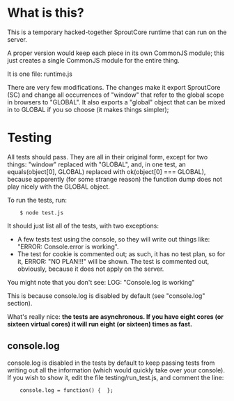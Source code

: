 What is this?
=============
This is a temporary hacked-together SproutCore runtime that can run on the server.

A proper version would keep each piece in its own CommonJS module; this just creates
a single CommonJS module for the entire thing.

It is one file: runtime.js

There are very few modifications. The changes make it export SproutCore (SC) and change
all occurrences of "window" that refer to the global scope in browsers to "GLOBAL".
It also exports a "global" object that can be mixed in to GLOBAL if you so choose (it
makes things simpler);

Testing
=======
All tests should pass. They are all in their original form, except for two things:
"window" replaced with "GLOBAL", and, in one test, an equals(object[0], GLOBAL) replaced
with ok(object[0] === GLOBAL), because apparently (for some strange reason) the function
dump does not play nicely with the GLOBAL object.

To run the tests, run:

		$ node test.js
	
It should just list all of the tests, with two exceptions: 

- A few tests test using the console, so they will write out things like: "ERROR: Console.error is working".
- The test for cookie is commented out; as such, it has no test plan, so for it, ERROR: "NO PLAN!!!" will be shown.
  The test is commented out, obviously, because it does not apply on the server.

You might note that you don't see: LOG: "Console.log is working"

This is because console.log is disabled by default (see "console.log" section).

What's really nice: **the tests are asynchronous. If you have eight cores (or sixteen virtual cores) it will run eight (or sixteen) times as fast.**

console.log
-----------
console.log is disabled in the tests by default to keep passing tests from writing out all the
information (which would quickly take over your console). If you wish to show it, edit the file
testing/run_test.js, and comment the line:

		console.log = function() {  };
